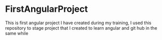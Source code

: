 # FirstAngularProject
This is first angular project I have created during my training, I used this repository to stage project that I created to learn angular and git hub in the same while
